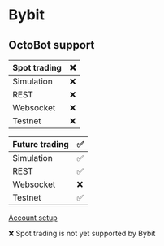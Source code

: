 # Bybit

## OctoBot support

| Spot trading | ❌ |
| :--- | :--- |
| Simulation | ❌ |
| REST | ❌ |
| Websocket | ❌ |
| Testnet | ❌ |

| Future trading | ✅ |
| :--- | :--- |
| Simulation | ✅ |
| REST | ✅ |
| Websocket | ❌ |
| Testnet | ✅ |

[Account setup](setup.md)

❌ Spot trading is not yet supported by Bybit

